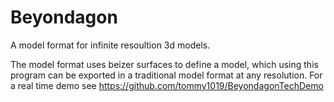 # Beyondagon
A model format for infinite resoultion 3d models.

The model format uses beizer surfaces to define a model, which using this program can be exported in a traditional model format at any resolution. For a real time demo see https://github.com/tommy1019/BeyondagonTechDemo
